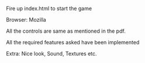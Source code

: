 Fire up index.html to start the game

Browser: Mozilla

All the controls are same as mentioned in the pdf.

All the required features asked have been implemented

Extra: Nice look, Sound, Textures etc.
